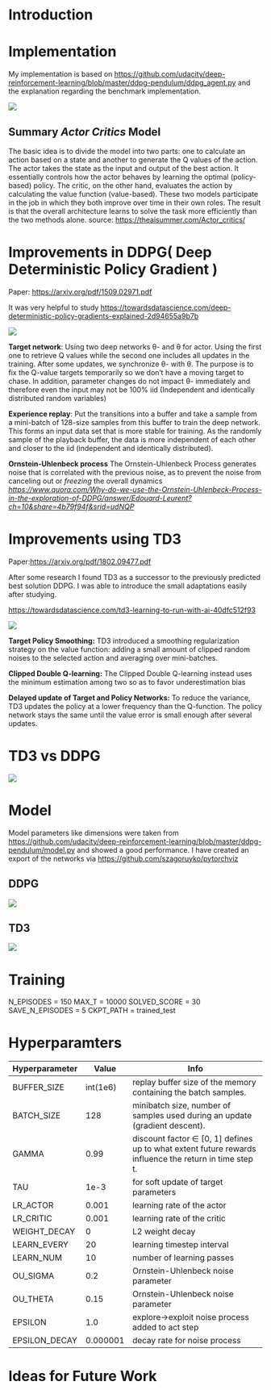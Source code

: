 # Introduction
# Implementation
My implementation is based on https://github.com/udacity/deep-reinforcement-learning/blob/master/ddpg-pendulum/ddpg_agent.py and the explanation regarding the benchmark implementation.  

![](static/ac.jpg)

## Summary *Actor Critics* Model
The basic idea is to divide the model into two parts: one to calculate an action based on a state and another to generate the Q values of the action. The actor takes the state as the input and output of the best action. It essentially controls how the actor behaves by learning the optimal (policy-based) policy. The critic, on the other hand, evaluates the action by calculating the value function (value-based). These two models participate in the job in which they both improve over time in their own roles. The result is that the overall architecture learns to solve the task more efficiently than the two methods alone. 
source: https://theaisummer.com/Actor_critics/

# Improvements in DDPG( Deep Deterministic Policy Gradient )
Paper: https://arxiv.org/pdf/1509.02971.pdf 

It was very helpful to study https://towardsdatascience.com/deep-deterministic-policy-gradients-explained-2d94655a9b7b

![](static/ddpg.png)

**Target network**: Using two deep networks θ- and θ for actor. Using the first one to retrieve Q values while the second one includes all updates in the training. After some updates, we synchronize θ- with θ. The purpose is to fix the Q-value targets temporarily so we don’t have a moving target to chase. In addition, parameter changes do not impact θ- immediately and therefore even the input may not be 100% iid (Independent and identically distributed random variables)

**Experience replay**: Put the transitions into a buffer and take a sample from a mini-batch of 128-size samples from this buffer to train the deep network. This forms an input data set that is more stable for training. As the randomly sample of the playback buffer, the data is more independent of each other and closer to the iid (independent and identically distributed).

**Ornstein-Uhlenbeck process** The Ornstein-Uhlenbeck Process generates noise that is correlated with the previous noise, as to prevent the noise from canceling out or *freezing* the overall dynamics <cite>https://www.quora.com/Why-do-we-use-the-Ornstein-Uhlenbeck-Process-in-the-exploration-of-DDPG/answer/Edouard-Leurent?ch=10&share=4b79f94f&srid=udNQP</cite>

# Improvements using TD3
Paper:https://arxiv.org/pdf/1802.09477.pdf

After some research I found TD3 as a successor to the previously predicted best solution DDPG. I was able to introduce the small adaptations easily after studying.

https://towardsdatascience.com/td3-learning-to-run-with-ai-40dfc512f93

![](static/td3.png)

**Target Policy Smoothing:** TD3 introduced a smoothing regularization strategy on the value function: adding a small amount of clipped random noises to the selected action and averaging over mini-batches. 

**Clipped Double Q-learning:** The Clipped Double Q-learning instead uses the minimum estimation among two so as to favor underestimation bias

**Delayed update of Target and Policy Networks:** To reduce the variance, TD3 updates the policy at a lower frequency than the Q-function. The policy network stays the same until the value error is small enough after several updates. 

# TD3 vs DDPG
![](static/performance.png)

# Model
Model parameters like dimensions were taken from https://github.com/udacity/deep-reinforcement-learning/blob/master/ddpg-pendulum/model.py and showed a good performance. I have created an export of the networks via https://github.com/szagoruyko/pytorchviz
## DDPG
![](static/ddpg_model.png)

## TD3
![](static/td3_model.png)

# Training

N_EPISODES = 150
MAX_T = 10000
SOLVED_SCORE = 30
SAVE_N_EPISODES = 5
CKPT_PATH = trained_test



# Hyperparamters
Hyperparameter | Value | Info
--- | --- | ---
BUFFER_SIZE | int(1e6)  | replay buffer size of the memory containing the batch samples.
BATCH_SIZE | 128         | minibatch size, number of samples used during an update (gradient descent).
GAMMA | 0.99            | discount factor ∈ [0, 1] defines up to what extent future rewards influence the return in time step t.
TAU | 1e-3              | for soft update of target parameters
LR_ACTOR | 0.001               | learning rate of the actor
LR_CRITIC | 0.001               | learning rate of the critic
WEIGHT_DECAY | 0 | L2 weight decay
LEARN_EVERY | 20 | learning timestep interval  
LEARN_NUM | 10 | number of learning passes
OU_SIGMA | 0.2 | Ornstein-Uhlenbeck noise parameter
OU_THETA | 0.15 | Ornstein-Uhlenbeck noise parameter
EPSILON | 1.0 | explore->exploit noise process added to act step
EPSILON_DECAY  | 0.000001 | decay rate for noise process

# Ideas for Future Work
